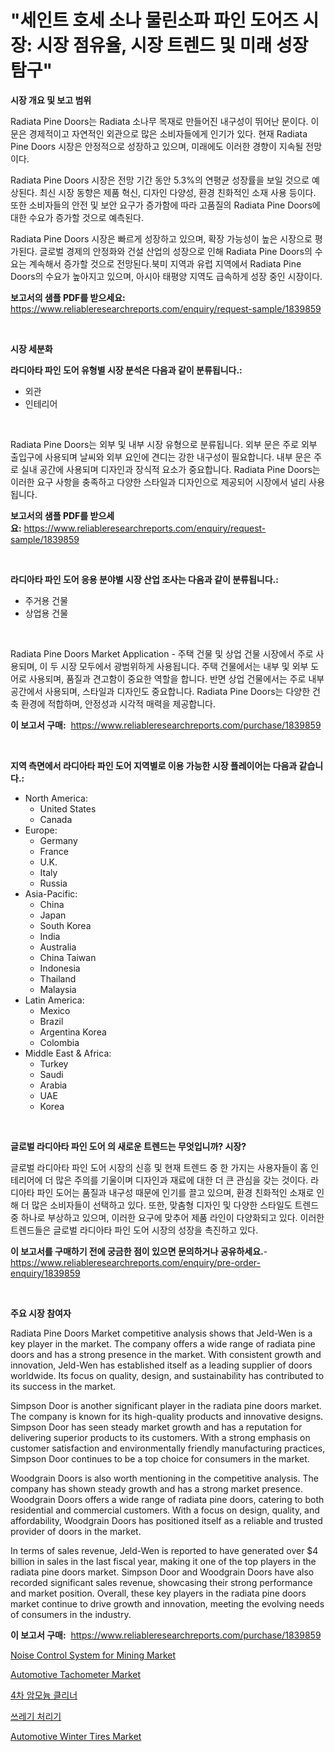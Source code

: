 <p><h1>"세인트 호세 소나 물린소파 파인 도어즈 시장: 시장 점유율, 시장 트렌드 및 미래 성장 탐구"</h1></p><p><strong>시장 개요 및 보고 범위</strong></p>
<p><p>Radiata Pine Doors는 Radiata 소나무 목재로 만들어진 내구성이 뛰어난 문이다. 이 문은 경제적이고 자연적인 외관으로 많은 소비자들에게 인기가 있다. 현재 Radiata Pine Doors 시장은 안정적으로 성장하고 있으며, 미래에도 이러한 경향이 지속될 전망이다. </p><p>Radiata Pine Doors 시장은 전망 기간 동안 5.3%의 연평균 성장률을 보일 것으로 예상된다. 최신 시장 동향은 제품 혁신, 디자인 다양성, 환경 친화적인 소재 사용 등이다. 또한 소비자들의 안전 및 보안 요구가 증가함에 따라 고품질의 Radiata Pine Doors에 대한 수요가 증가할 것으로 예측된다.</p><p>Radiata Pine Doors 시장은 빠르게 성장하고 있으며, 확장 가능성이 높은 시장으로 평가된다. 글로벌 경제의 안정화와 건설 산업의 성장으로 인해 Radiata Pine Doors의 수요는 계속해서 증가할 것으로 전망된다.북미 지역과 유럽 지역에서 Radiata Pine Doors의 수요가 높아지고 있으며, 아시아 태평양 지역도 급속하게 성장 중인 시장이다.</p></p>
<p><strong>보고서의 샘플 PDF를 받으세요:</strong> <a href="https://www.reliableresearchreports.com/enquiry/request-sample/1839859">https://www.reliableresearchreports.com/enquiry/request-sample/1839859</a></p>
<p>&nbsp;</p>
<p><strong>시장 세분화</strong></p>
<p><strong>라디아타 파인 도어 유형별 시장 분석은 다음과 같이 분류됩니다.:</strong></p>
<p><ul><li>외관</li><li>인테리어</li></ul></p>
<p>&nbsp;</p>
<p><p>Radiata Pine Doors는 외부 및 내부 시장 유형으로 분류됩니다. 외부 문은 주로 외부 출입구에 사용되며 날씨와 외부 요인에 견디는 강한 내구성이 필요합니다. 내부 문은 주로 실내 공간에 사용되며 디자인과 장식적 요소가 중요합니다. Radiata Pine Doors는 이러한 요구 사항을 충족하고 다양한 스타일과 디자인으로 제공되어 시장에서 널리 사용됩니다.</p></p>
<p><strong>보고서의 샘플 PDF를 받으세요:</strong>&nbsp;<a href="https://www.reliableresearchreports.com/enquiry/request-sample/1839859">https://www.reliableresearchreports.com/enquiry/request-sample/1839859</a></p>
<p>&nbsp;</p>
<p><strong> 라디아타 파인 도어 응용 분야별 시장 산업 조사는 다음과 같이 분류됩니다.:</strong></p>
<p><ul><li>주거용 건물</li><li>상업용 건물</li></ul></p>
<p>&nbsp;</p>
<p><p>Radiata Pine Doors Market Application - 주택 건물 및 상업 건물 시장에서 주로 사용되며, 이 두 시장 모두에서 광범위하게 사용됩니다. 주택 건물에서는 내부 및 외부 도어로 사용되며, 품질과 견고함이 중요한 역할을 합니다. 반면 상업 건물에서는 주로 내부 공간에서 사용되며, 스타일과 디자인도 중요합니다. Radiata Pine Doors는 다양한 건축 환경에 적합하며, 안정성과 시각적 매력을 제공합니다.</p></p>
<p><strong>이 보고서 구매:</strong>&nbsp; <a href="https://www.reliableresearchreports.com/purchase/1839859">https://www.reliableresearchreports.com/purchase/1839859</a></p>
<p>&nbsp;</p>
<p><strong>지역 측면에서 라디아타 파인 도어 지역별로 이용 가능한 시장 플레이어는 다음과 같습니다.:</strong></p>
<p><ul>
    <li>
        North America:
        <ul>
            <li>United States</li>
            <li>Canada</li>
        </ul>
    </li>
    <li>
        Europe:
        <ul>
            <li>Germany</li>
            <li>France</li>
            <li>U.K.</li>
            <li>Italy</li>
            <li>Russia</li>
        </ul>
    </li>
    <li>
        Asia-Pacific:
        <ul>
            <li>China</li>
            <li>Japan</li>
            <li>South Korea</li>
            <li>India</li>
            <li>Australia</li>
            <li>China Taiwan</li>
            <li>Indonesia</li>
            <li>Thailand</li>
            <li>Malaysia</li>
        </ul>
    </li>
    <li>
        Latin America:
        <ul>
            <li>Mexico</li>
            <li>Brazil</li>
            <li>Argentina Korea</li>
            <li>Colombia</li>
        </ul>
    </li>
    <li>
        Middle East & Africa:
        <ul>
            <li>Turkey</li>
            <li>Saudi</li>
            <li>Arabia</li>
            <li>UAE</li>
            <li>Korea</li>
        </ul>
    </li>
    </ul></p>
<p>&nbsp;</p>
<p><strong>글로벌 라디아타 파인 도어 의 새로운 트렌드는 무엇입니까? 시장?</strong></p>
<p><p>글로벌 라디아타 파인 도어 시장의 신흥 및 현재 트렌드 중 한 가지는 사용자들이 홈 인테리어에 더 많은 주의를 기울이며 디자인과 재료에 대한 더 큰 관심을 갖는 것이다. 라디아타 파인 도어는 품질과 내구성 때문에 인기를 끌고 있으며, 환경 친화적인 소재로 인해 더 많은 소비자들이 선택하고 있다. 또한, 맞춤형 디자인 및 다양한 스타일도 트렌드 중 하나로 부상하고 있으며, 이러한 요구에 맞추어 제품 라인이 다양화되고 있다. 이러한 트렌드들은 글로벌 라디아타 파인 도어 시장의 성장을 촉진하고 있다.</p></p>
<p><strong>이 보고서를 구매하기 전에 궁금한 점이 있으면 문의하거나 공유하세요.</strong>- <a href="https://www.reliableresearchreports.com/enquiry/pre-order-enquiry/1839859">https://www.reliableresearchreports.com/enquiry/pre-order-enquiry/1839859</a></p>
<p>&nbsp;</p>
<p><strong>주요 시장 참여자</strong></p>
<p><p>Radiata Pine Doors Market competitive analysis shows that Jeld-Wen is a key player in the market. The company offers a wide range of radiata pine doors and has a strong presence in the market. With consistent growth and innovation, Jeld-Wen has established itself as a leading supplier of doors worldwide. Its focus on quality, design, and sustainability has contributed to its success in the market.</p><p>Simpson Door is another significant player in the radiata pine doors market. The company is known for its high-quality products and innovative designs. Simpson Door has seen steady market growth and has a reputation for delivering superior products to its customers. With a strong emphasis on customer satisfaction and environmentally friendly manufacturing practices, Simpson Door continues to be a top choice for consumers in the market.</p><p>Woodgrain Doors is also worth mentioning in the competitive analysis. The company has shown steady growth and has a strong market presence. Woodgrain Doors offers a wide range of radiata pine doors, catering to both residential and commercial customers. With a focus on design, quality, and affordability, Woodgrain Doors has positioned itself as a reliable and trusted provider of doors in the market.</p><p>In terms of sales revenue, Jeld-Wen is reported to have generated over $4 billion in sales in the last fiscal year, making it one of the top players in the radiata pine doors market. Simpson Door and Woodgrain Doors have also recorded significant sales revenue, showcasing their strong performance and market position. Overall, these key players in the radiata pine doors market continue to drive growth and innovation, meeting the evolving needs of consumers in the industry.</p></p>
<p><strong>이 보고서 구매:</strong>&nbsp;&nbsp;<a href="https://www.reliableresearchreports.com/purchase/1839859">https://www.reliableresearchreports.com/purchase/1839859</a></p>
<p><p><a href="https://scarlet-rocket-c63.notion.site/Noise-Control-System-for-Mining-Market-Provides-a-Comprehensive-Analysis-Including-a-Macro-Overview--04ba3a6431fc47788aed5ec2d52b020f">Noise Control System for Mining Market</a></p><p><a href="https://github.com/GroverBarry/Market-Research-Report-List-4/blob/main/automotive-tachometer-market.md">Automotive Tachometer Market</a></p><p><a href="https://github.com/vsap75a286l/Market-Research-Report-List-1/blob/main/5186031187587.md">4차 암모늄 클리너</a></p><p><a href="https://medium.com/@wilburkihn5676/2024%EB%85%84%EB%B6%80%ED%84%B0-2031%EB%85%84%EA%B9%8C%EC%A7%80%EC%9D%98-%EC%93%B0%EB%A0%88%EA%B8%B0-%EC%B2%98%EB%A6%AC%EA%B8%B0-%EC%8B%9C%EC%9E%A5-%EC%A0%90%EC%9C%A0%EC%9C%A8-%EB%B3%80%ED%99%94%EC%99%80-%EC%8B%9C%EC%9E%A5-%EC%84%B1%EC%9E%A5-%EC%B6%94%EC%84%B8-d68be616aba3">쓰레기 처리기</a></p><p><a href="https://issuu.com/reportprime-2/docs/automotive-winter-tires-market-size-2030.pptx">Automotive Winter Tires Market</a></p></p>
